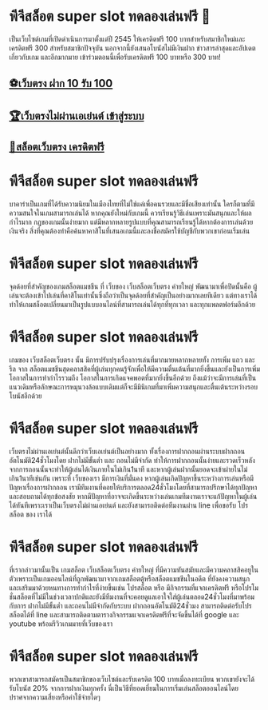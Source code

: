 # พีจีสล็อต super slot ทดลองเล่นฟรี 🎰

 เป็นเว็บไซต์เกมที่เปิดดำเนินการมาตั้งแต่ปี 2545 ให้เครดิตฟรี 100 บาทสำหรับสมาชิกใหม่และเครดิตฟรี 300 สำหรับสมาชิกปัจจุบัน นอกจากนี้ยังเสนอโบนัสไม่มีเงินฝาก ข่าวสารล่าสุดและอัปเดตเกี่ยวกับเกม และอีกมากมาย เข้าร่วมตอนนี้เพื่อรับเครดิตฟรี 100 บาทหรือ 300 บาท!

## [⚽เว็บตรง ฝาก 10 รับ 100](https://allwingame.jwallet.link/register)
## [🏆เว็บตรงไม่ผ่านเอเย่นต์ เข้าสู่ระบบ](https://allwingame.jwallet.link/register)
## [🎰สล็อตเว็บตรง เครดิตฟรี](https://allwingame.jwallet.link/register)

# พีจีสล็อต super slot ทดลองเล่นฟรี

บาคาร่าเป็นเกมที่ได้รับความนิยมในเมืองไทยที่ไม่ใช่แค่เพื่อคนรวยและมีชื่อเสียงเท่านั้น ใครก็ตามที่มีความสนใจในเกมสามารถเล่นได้ หากคุณยังใหม่กับเกมนี้ ควรเรียนรู้วิธีเล่นเพราะมันสนุกและให้ผลกำไรมาก
กฎของเกมนั้นง่ายมาก แต่มีหลากหลายรูปแบบที่คุณสามารถเรียนรู้ได้หากต้องการเล่นด้วยเงินจริง สิ่งที่คุณต้องทำคือค้นหาคาสิโนที่เสนอเกมนี้และลงชื่อสมัครใช้บัญชีกับพวกเขาก่อนเริ่มเล่น


# พีจีสล็อต super slot ทดลองเล่นฟรี

จุดด้อยที่สำคัญของเกมสล็อตแมชชีน ที่ เว็บของ เว็บสล็อตเว็บตรง ค่ายใหญ่ พัฒนามาเพื่อปิดนั้นคือ ผู้เล่นจะต้องเข้าไปเล่นที่คาสิโนเท่านั้นซึ่งถือว่าเป็นจุดด้อยที่สำคัญเป็นอย่างมากเลยทีเดียว แต่ทางเราได้ ทำให้เกมสล็อตเปลี่ยนมาเป็นรูปแบบอนไลน์ที่สามารถเล่นได้ทุกที่ทุกเวลา และทุกแพลตฟอร์มอีกด้วย

# พีจีสล็อต super slot ทดลองเล่นฟรี

เกมของ เว็บสล็อตเว็บตรง นั้น มีการปรับปรุงเรื่องการเล่นที่มากมายหลากหลายทั้ง การเพิ่ม แถว และรีล จาก สล็อตแมชชีนสุดคลาสสิคที่ผู้เล่นทุกคนรู้จักเพื่อให้มีความตื่นเต้นที่มากยิ่งขึ้นและยังเป็นการเพิ่มโอกาสในการทำกำไรรวมถึง โอกาสในการเกิดแจคพอตที่มากยิ่งขึ้นอีกด้วย ถึงแม้ว่าจะมีการเล่นที่เป็นแนวเดิมหรือลักษณะการหมุนวงล้อแบบเดิมแต่ก็จะมีมินิเกมที่มาเพิ่มความสนุกและตื่นเต้นระหว่างรอบ โบนัสอีกด้วย
 

# พีจีสล็อต super slot ทดลองเล่นฟรี

เว็บตรงไม่ผ่านเอเย่นต์นั้นดีกว่าเว็บเอเย่นต์เป็นอย่างมาก ทั้งเรื่องการฝากถอนผ่านระบบฝากถอนอัตโนมัติ24ชั่วโมงโดย ฝากไม่มีขั้นต่ำ และ ถอนไม่มีจำกัด ทำให้การฝากถอนนั้นง่ายและรวดเร็วหลังจากการถอนนั้นจะทำให้ผู้เล่นได้เงินภายในไม่เกิน1นาที และหากผู้เล่นฝากนั้นยอดจะเข้าผ่ายในไม่เกิน1นาทีเช่นกัน เพราะที่ เว็บของเรา มีการเงินที่มั่นคง หากผู้เล่นเกิดปัญหาขึ้นระหว่างการเล่นหรือมีปัญหาเรื่องการฝากถอน เรามีทีมงานที่คอยให้บริการตลอด24ชั่วโมงโดยที่สามารถปรึกษาได้ทุกปัญหาและสอบถามได้ทุกข้อสงสัย หากมีปัญหาที่อาจจะเกิดขึ้นระหว่างเล่นเกมทีมงานเราจะแก้ปัญหาในผู้เล่นได้ทันทีเพราะเราเป็นเว็บตรงไม่ผ่านเอเย่นต์ และยังสามารถติดต่อทีมงานผ่าน line เพื่อขอรับ โปรสล็อต ของ เราได้


# พีจีสล็อต super slot ทดลองเล่นฟรี

ที่เรากล่าวมานั้นเป็น เกมสล็อต เว็บสล็อตเว็บตรง ค่ายใหญ่ ที่มีความทันสมัยและมีความคลาสสิคอยูในตัวเพราะเป็นเกมออนไลน์ที่ถูกพัฒนามาจากเกมสล็อตตู้หรือสล็อตแมชชีนในอดีต ที่ยังคงความสนุก และเสริมมาด้วยหนทางการทำกำไรที่ง่ายขึ้นเช่น โปรสล็อต หรือ มีกิจกรรมที่แจกเครดิตฟรี หรือโปรโมชั่นสล็อตที่ไม่มีในช่วงเวลาปกติและยังมีทีมงานที่จะคอยดูแลเอาใจใส่ผู้เล่นตลอด24ชั่วโมงที่มาพร้อมกับการ ฝากไม่มีขั้นต่ำ และถอนไม่มีจำกัดกับระบบ ฝากถอนอัตโนมัติ24ชั่วมง สามารถติดต่อรับโปรสล็อตได้ที่ line และสามารถติดตามตารางกิจกรรมแจกเครดิตฟรีที่จะจัดขึ้นได้ที่ google และ youtube พร้อมรีวิวเกมมายที่เว็บของเรา


# พีจีสล็อต super slot ทดลองเล่นฟรี

พวกเขาสามารถสมัครเป็นสมาชิกของเว็บไซต์และรับเครดิต 100 บาทเมื่อลงทะเบียน พวกเขายังจะได้รับโบนัส 20% จากการฝากเงินทุกครั้ง นี่เป็นวิธีที่ยอดเยี่ยมในการเริ่มเล่นสล็อตออนไลน์โดยปราศจากความเสี่ยงหรือค่าใช้จ่ายใดๆ


